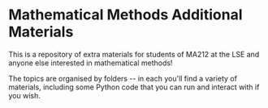 # Mathematical Methods Additional Materials


This is a repository of extra materials for students of MA212 at the LSE and anyone else interested in mathematical methods!

The topics are organised by folders -- in each you'll find a variety of materials, including some Python code that you can run and interact with if you wish.

